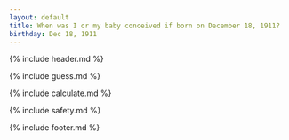 ```yaml
---
layout: default
title: When was I or my baby conceived if born on December 18, 1911?
birthday: Dec 18, 1911
---
```


{% include header.md %}

{% include guess.md %}

{% include calculate.md %}

{% include safety.md %}

{% include footer.md %}



